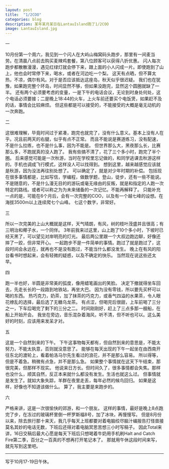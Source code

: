 ```yaml
---
layout: post
title:  "1/2COO"
categories: blog
description: 某年某月某日在LantauIsland跑了1/2COO
image: LantauIsland.jpg
--- 
```




一

10月份第一个周六，我见到一个闪人在大屿山梅窝码头跑步，那里有一间麦当劳。在清晨八点前去购买麦辣鸡套餐，第八位顾客可以获得八折优惠。
闪人每次跑步都散散漫漫，遇见红绿灯就会停下来，跟上面的小人闪成一片。即使跑到了山上，他也会时常停下来，喝水，或者在河边吃一个梨。
这天有点晒，但不算太热，不凉，偶尔有风。对于是否应该抵达这座岛，秋天似乎很迟疑。
我们也在犹豫，如果跑完整个环岛，时间显然不够，但如果没跑完，显然这个圆圈就缺了一半。
还有两个必须要考虑的变量，一是下午的电话会议，无论到时身处何处，这个电话必须要接；二是晚上18:44的火车，上火车前还要买个电饭煲，如果赶不及的话，事情会比较麻烦。
但这些都是可以接受的，不能接受的大概是毫无动机的一次奔跑。

二

这很难理解，毕竟时间过于紧凑，跑完也就完了，没有什么意义。基本上没有人在乎。况且前两天的右腿，似乎有点不正常。
而且不能说是赛道练习，没有配速，不是什么拉练，也不是什么事，因为不能是。
但世界那么大，黑夜那么长，比赛那么多，不跑就真的没人跑了。
我有些搞不清了，花了三个多小时，跑完了半个圈。
后来感觉可能是一次秋游，当时在学校里忘记做的，和同学逃课去秋游这样的。手机也调成飞行模式，这样没人可以找得到。
想到这里，越来越感觉应该就是秋游，因为没法再往别处想了。
可以确定了，就是对少年时期的补偿。
包括现在很多事情都是，比如写信，学编程，做数学题，登山，徒步，还有一些不能说。
不是随意的，不是什么漫无目的的游玩或毫无缘由的反叛，就是和指定的人跑一次特定的路线。或者可以称之为为未来储备的一次记忆。不能再解释了。
只能补充一点的是，可能在6个月后，会有一次完整的COO，以及有一个越七峰的设想。在海拔3500m以上连续爬七个山峰。
七这个数字，非常好。

三

所以一次完美的上山大概就是这样，天气晴朗，有风，树的枝叶茂盛并且很高；有三明治和椰子水，一个同伴。
3年前我来过这里，山上跑了10个多小时，下坡时已经天黑了，可以望见对岸明亮的灯光。
最后两公里跟一个大叔边跑边聊，好像还摔了一跤，但非常开心。
一起跑步不是一件简单的事情。跑过了就是跑过了，这段时间会永远在，就再也不是没有跑过，不能当什么都没发生。
晚上在有风的阳台看书时想起来，会有轻微的疑惑，以及不确定的快乐。
当然现在说这些还太早。

四

跑一半也好，半圆是非常美的弧度，像用蜡笔画出的笑脸。
决定下撤就得坐车回去，先走长长的一段路到地铁站，再坐大巴。
因为没有零钱，所以要先买杯可以喝的东西。
热巧克力，奶茶，加了抹茶的巧克力，或香气四溢的水果茶，令人眼花缭乱的选择，最后选了无糖乌龙茶。
有点涩，但喝完后很甜，上车前喝了三分之一，下车后喝完了剩下的三分之二。
时间刚刚好，赶上了三点多那一艘船，在船上开始开会。
我坐在旁边，音乐混杂着海风，听不清，但不听也可以。这么美好的时刻，应该用来发呆才对。

五

这是一个自然到来的下午。
下午这事物每天都有，但自然到来的意思是，不能太努力，不能太执意，否则就没意思了。
能够在每天出现的下午一起坐在由西南开往东北的渡轮上，看着帕洛马尔先生看过的浪花，并不是那么容易。
所以得等，但是不着急。稍微有点急，并不是那么急。
如果整个事情就在这天下午结束，那很完美，但那样不现实。
他说来日方长。但时间久了，很多事情都会失焦。那样也没什么，顺其自然，反正本来就什么都没有发生。生活也就这么过。
但事情就是发生了。就如大象失踪，羊群在夜里走丢，每年必然的候鸟回归。
如果是这样，好像也不知道该做什么。
算了，我主要是来跑步的。

六

严格来讲，这是一次很愉快的郊游，和一个朋友。
这样的事情，最好是晚上8点跑完了步，在冻过的玻璃杯里倒一杯罗斯福8号，加了冰块，再慢慢写。
但是8月份以来，除去旅行那十来天，我几乎每天上班都要对着电脑绞尽脑汁编报告打怪兽接莫名其妙的电话无数，下班后还得对着电脑冥思苦想三小时写稿子。
因此Total来讲，16日交稿后最大心愿是每天下班后只想喝着牛奶用手机刷Halt and Catch Fire第二季，百分之一百真的不想再打开笔记本了。
那就用午休这段时间来写，就先写到这里吧。

---

写于10月17-19日午休。

 

 




 
